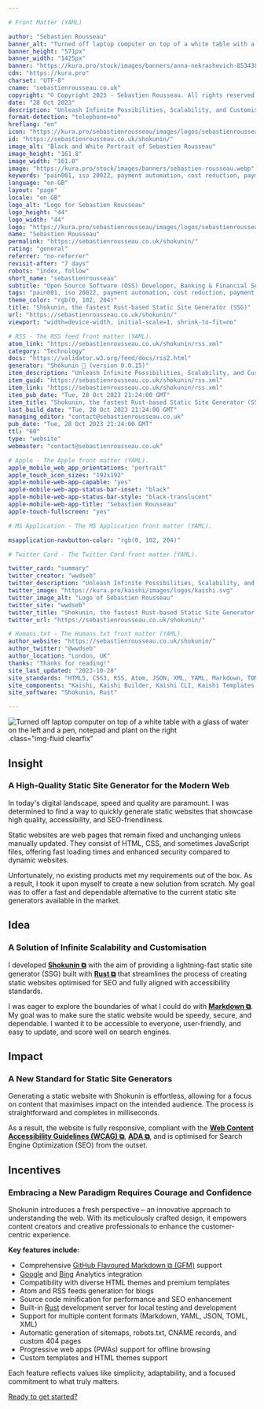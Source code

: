 ```yaml
---

# Front Matter (YAML)

author: "Sebastien Rousseau"
banner_alt: "Turned off laptop computer on top of a white table with a glass of water on the left and a pen, notepad and plant on the right"
banner_height: "571px"
banner_width: "1425px"
banner: "https://kura.pro/stock/images/banners/anna-nekrashevich-8534387.webp"
cdn: "https://kura.pro"
charset: "UTF-8"
cname: "sebastienrousseau.co.uk"
copyright: "© Copyright 2023 - Sebastien Rousseau. All rights reserved."
date: "28 Oct 2023"
description: "Unleash Infinite Possibilities, Scalability, and Customisation while Focusing on the Essentials."
format-detection: "telephone=no"
hreflang: "en"
icon: "https://kura.pro/sebastienrousseau/images/logos/sebastienrousseau.svg"
id: "https://sebastienrousseau.co.uk/shokunin/"
image_alt: "Black and White Portrait of Sebastien Rousseau"
image_height: "161.8"
image_width: "161.8"
image: "https://kura.pro/stock/images/banners/sebastien-rousseau.webp"
keywords: "pain001, iso 20022, payment automation, cost reduction, payment processing, payment files, payment initiation, pain message, pain message standards, pain message validation"
language: "en-GB"
layout: "page"
locale: "en_GB"
logo_alt: "Logo for Sebastien Rousseau"
logo_height: "44"
logo_width: "44"
logo: "https://kura.pro/sebastienrousseau/images/logos/sebastienrousseau.webp"
name: "Sebastien Rousseau"
permalink: "https://sebastienrousseau.co.uk/shokunin/"
rating: "general"
referrer: "no-referrer"
revisit-after: "7 days"
robots: "index, follow"
short_name: "sebastienrousseau"
subtitle: "Open Source Software (OSS) Developer, Banking & Financial Service Professional"
tags: "pain001, iso 20022, payment automation, cost reduction, payment processing, payment files, payment initiation, pain message, pain message standards, pain message validation"
theme_color: "rgb(0, 102, 204)"
title: "Shokunin, the fastest Rust-based Static Site Generator (SSG)"
url: "https://sebastienrousseau.co.uk/shokunin/"
viewport: "width=device-width, initial-scale=1, shrink-to-fit=no"

# RSS - The RSS feed front matter (YAML).
atom_link: "https://sebastienrousseau.co.uk/shokunin/rss.xml"
category: "Technology"
docs: "https://validator.w3.org/feed/docs/rss2.html"
generator: "Shokunin 🦀 (version 0.0.15)"
item_description: "Unleash Infinite Possibilities, Scalability, and Customisation while Focusing on the Essentials."
item_guid: "https://sebastienrousseau.co.uk/shokunin/rss.xml"
item_link: "https://sebastienrousseau.co.uk/shokunin/rss.xml"
item_pub_date: "Tue, 28 Oct 2023 21:24:00 GMT"
item_title: "Shokunin, the fastest Rust-based Static Site Generator (SSG)"
last_build_date: "Tue, 28 Oct 2023 21:24:00 GMT"
managing_editor: "contact@sebastienrousseau.co.uk"
pub_date: "Tue, 28 Oct 2023 21:24:00 GMT"
ttl: "60"
type: "website"
webmaster: "contact@sebastienrousseau.co.uk"

# Apple - The Apple front matter (YAML).
apple_mobile_web_app_orientations: "portrait"
apple_touch_icon_sizes: "192x192"
apple-mobile-web-app-capable: "yes"
apple-mobile-web-app-status-bar-inset: "black"
apple-mobile-web-app-status-bar-style: "black-translucent"
apple-mobile-web-app-title: "Sebastien Rousseau"
apple-touch-fullscreen: "yes"

# MS Application - The MS Application front matter (YAML).

msapplication-navbutton-color: "rgb(0, 102, 204)"

# Twitter Card - The Twitter Card front matter (YAML).

twitter_card: "summary"
twitter_creator: "wwdseb"
twitter_description: "Unleash Infinite Possibilities, Scalability, and Customisation while Focusing on the Essentials."
twitter_image: "https://kura.pro/kaishi/images/logos/kaishi.svg"
twitter_image_alt: "Logo of Sebastien Rousseau"
twitter_site: "wwdseb"
twitter_title: "Shokunin, the fastest Rust-based Static Site Generator (SSG)"
twitter_url: "https://sebastienrousseau.co.uk/shokunin/"

# Humans.txt - The Humans.txt front matter (YAML).
author_website: "https://sebastienrousseau.co.uk/shokunin/"
author_twitter: "@wwdseb"
author_location: "London, UK"
thanks: "Thanks for reading!"
site_last_updated: "2023-10-28"
site_standards: "HTML5, CSS3, RSS, Atom, JSON, XML, YAML, Markdown, TOML"
site_components: "Kaishi, Kaishi Builder, Kaishi CLI, Kaishi Templates, Kaishi Themes"
site_software: "Shokunin, Rust"

---
```


![Turned off laptop computer on top of a white table with a glass of water on the left and a pen, notepad and plant on the right](https://kura.pro/stock/images/banners/anna-nekrashevich-8534387.webp).class=\"img-fluid clearfix\"

## Insight

### A High-Quality Static Site Generator for the Modern Web

In today's digital landscape, speed and quality are paramount. I was determined
to find a way to quickly generate static websites that showcase high quality,
accessibility, and SEO-friendliness.

Static websites are web pages that remain fixed and unchanging unless manually
updated. They consist of HTML, CSS, and sometimes JavaScript files, offering
fast loading times and enhanced security compared to dynamic websites.

Unfortunately, no existing products met my requirements out of the box. As a
result, I took it upon myself to create a new solution from scratch. My goal was
to offer a fast and dependable alternative to the current static site generators
available in the market.

## Idea

### A Solution of Infinite Scalability and Customisation

I developed [**Shokunin ⧉**][00] with the aim of providing a lightning-fast
static site generator (SSG) built with [**Rust ⧉**][03] that streamlines the
process of creating static websites optimised for SEO and fully aligned with
accessibility standards.

I was eager to explore the boundaries of what I could do with
[**Markdown ⧉**][08]. My goal was to make sure the static website would be
speedy, secure, and dependable. I wanted it to be accessible to everyone,
user-friendly, and easy to update, and score well on search engines.

## Impact

### A New Standard for Static Site Generators

Generating a static website with Shokunin is effortless, allowing for a focus on
content that maximises impact on the intended audience. The process is
straightforward and completes in milliseconds.

As a result, the website is fully responsive, compliant with the
[**Web Content Accessibility Guidelines (WCAG) ⧉**][01], [**ADA ⧉**][02], and
is optimised for Search Engine Optimization (SEO) from the outset.

## Incentives

### Embracing a New Paradigm Requires Courage and Confidence

Shokunin introduces a fresh perspective – an innovative approach to
understanding the web. With its meticulously crafted design, it empowers content
creators and creative professionals to enhance the customer-centric experience.

**Key features include:**

* Comprehensive [GitHub Flavoured Markdown ⧉ (GFM)][04] support
* [Google][05] and [Bing][06] Analytics integration
* Compatibility with diverse HTML themes and premium templates
* Atom and RSS feeds generation for blogs
* Source code minification for performance and SEO enhancement
* Built-in [Rust][07] development server for local testing and development
* Support for multiple content formats (Markdown, YAML, JSON, TOML, XML)
* Automatic generation of sitemaps, robots.txt, CNAME records, and custom 404 pages
* Progressive web apps (PWAs) support for offline browsing
* Custom templates and HTML themes support

Each feature reflects values like simplicity, adaptability, and a focused
commitment to what truly matters.

[Ready to get started?][00]

[00]: https://shokunin.one/ "Shokunin, the fastest Rust-based Static Site Generator (SSG)"
[01]: https://www.w3.org/WAI/standards-guidelines/wcag/ "Web Content Accessibility Guidelines (WCAG)"
[02]: https://www.access-board.gov/ada/ "Americans with Disabilities Act (ADA)"
[03]: https://www.rust-lang.org/ "Rust Programming Language"
[04]: https://github.github.com/gfm/ "GitHub Flavored Markdown Spec"
[05]: https://analytics.google.com/analytics/web/ "Google Analytics"
[06]: https://www.bing.com/webmasters/ "Bing Webmaster Tools"
[07]: https://www.rust-lang.org/tools/install "Rust Installation Guide"
[08]: https://www.markdownguide.org/ "The Markdown Guide"

